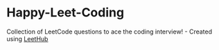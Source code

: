 # Happy-Leet-Coding
Collection of LeetCode questions to ace the coding interview! - Created using [LeetHub](https://github.com/QasimWani/LeetHub)
